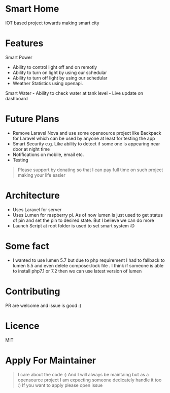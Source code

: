 # Smart Home
IOT based project towards making smart city

# Features
Smart Power
  - Ability to control light off and on remotly
  - Ability to turn on light by using our schedular
  - Ability to turn off light by using our schedular
  - Weather Statistics using openapi. 
  
Smart Water
    - Ability to check water at tank level
    - Live update on dashboard
    
# Future Plans
- Remove Laravel Nova and use some opensource project like Backpack for Laravel which can be used by anyone at least for testing the app
- Smart Security e.g. Like ability to detect if some one is appearing near door at night time
- Notifications on mobile, email etc.
- Testing


> Please support by donating so that I can pay full time on such project making your life easier

# Architecture
- Uses Laravel for server
- Uses Lumen for raspberry pi. As of now lumen is just used to get status of pin and set the pin to desired state. But I believe we can do more  
- Launch Script at root folder is used to set smart system :D

# Some fact
- I wanted to use lumen 5.7 but due to php requirement I had to fallback to lumen 5.5 and even delete composer.lock file . I think if someone is able to install php7.1 or 7.2 then we can use latest version of lumen
# Contributing
PR are welcome and issue is good :)

# Licence
MIT

# Apply For Maintainer
> I care about the code :) And I will always be maintaing but as a opensource project I am expecting someone dedicately handle it too :) If you want to apply please open issue
